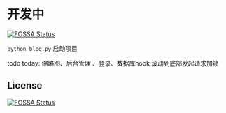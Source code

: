 # 开发中
[![FOSSA Status](https://app.fossa.io/api/projects/git%2Bgithub.com%2Fhfcj39%2Fblog.svg?type=shield)](https://app.fossa.io/projects/git%2Bgithub.com%2Fhfcj39%2Fblog?ref=badge_shield)

```python blog.py``` 启动项目

todo today: 缩略图、后台管理 、登录、数据库hook
滚动到底部发起请求加锁


## License
[![FOSSA Status](https://app.fossa.io/api/projects/git%2Bgithub.com%2Fhfcj39%2Fblog.svg?type=large)](https://app.fossa.io/projects/git%2Bgithub.com%2Fhfcj39%2Fblog?ref=badge_large)